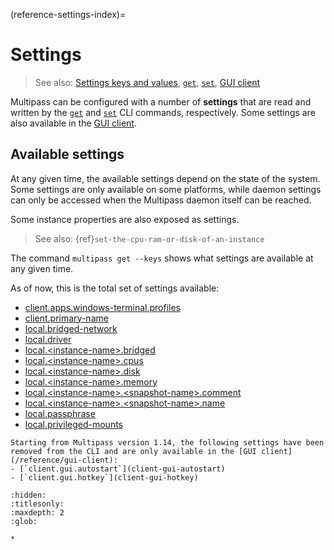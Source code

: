 (reference-settings-index)=
# Settings

> See also: [Settings keys and values](/explanation/settings-keys-values), [`get`](/reference/command-line-interface/get), [`set`](/reference/command-line-interface/set), [GUI client](/reference/gui-client)

Multipass can be configured with a number of **settings** that are read and written by the [`get`](/reference/command-line-interface/get) and [`set`](/reference/command-line-interface/set) CLI commands, respectively. Some settings are also available in the [GUI client](/reference/gui-client).

## Available settings

At any given time, the available settings depend on the state of the system. Some settings are only available on some platforms, while daemon settings can only be accessed when the Multipass daemon itself can be reached.

Some instance properties are also exposed as settings.
> See also: {ref}`set-the-cpu-ram-or-disk-of-an-instance`

The command `multipass get --keys` shows what settings are available at any given time.

As of now, this is the total set of settings available:

- [client.apps.windows-terminal.profiles](client-apps-windows-terminal-profiles)
- [client.primary-name](client-primary-name)
- [local.bridged-network](local-bridged-network)
- [local.driver](local-driver)
- [local.\<instance-name>.bridged](local-instance-name-bridged)
- [local.\<instance-name>.cpus](local-instance-name-cpus)
- [local.\<instance-name>.disk](local-instance-name-disk)
- [local.\<instance-name>.memory](local-instance-name-memory)
- [local.\<instance-name>.\<snapshot-name>.comment](local-instance-name-snapshot-name-comment)
- [local.\<instance-name>.\<snapshot-name>.name](local-instance-name-snapshot-name-name)
- [local.passphrase](local-passphrase)
- [local.privileged-mounts](local-privileged-mounts)

```{caution}
Starting from Multipass version 1.14, the following settings have been removed from the CLI and are only available in the [GUI client](/reference/gui-client):
- [`client.gui.autostart`](client-gui-autostart)
- [`client.gui.hotkey`](client-gui-hotkey)
```

<!-- keeping the documentation pages for now, since not everyone will update their Multipass package immediately -->

```{toctree}
:hidden:
:titlesonly:
:maxdepth: 2
:glob:

*
```
